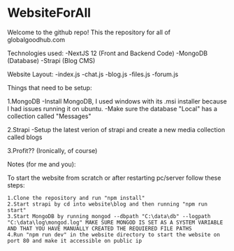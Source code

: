# WebsiteForAll

Welcome to the github repo! This the repository for all of globalgoodhub.com 

Technologies used:
-NextJS 12 (Front and Backend Code)
-MongoDB (Database)
-Strapi (Blog CMS)

Website Layout:
-index.js
  -chat.js 
  -blog.js
  -files.js
  -forum.js 
  
Things that need to be setup:

  1.MongoDB
      -Install MongoDB, I used windows with its .msi installer because I had issues running it on ubuntu.
      -Make sure the database "Local" has a collection called "Messages"
  
  2.Strapi
      -Setup the latest verion of strapi and create a new media collection called blogs
      
  3.Profit?? (Ironically, of course)

Notes (for me and you):

To start the website from scratch or after restarting pc/server follow these steps:

    1.Clone the repository and run "npm install"
    2.Start strapi by cd into website\blog and then running "npm run start"
    3.Start MongoDB by running mongod --dbpath "C:\data\db" --logpath "C:\data\log\mongod.log" MAKE SURE MONGOD IS SET AS A SYSTEM VARIABLE AND THAT YOU HAVE MANUALLY CREATED THE REQUIERED FILE PATHS
    4.Run "npm run dev" in the website directory to start the website on port 80 and make it accessible on public ip
      
